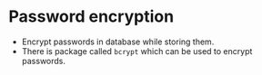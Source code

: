 # Password encryption

- Encrypt passwords in database while storing them.
- There is package called `bcrypt` which can be used to encrypt passwords.
